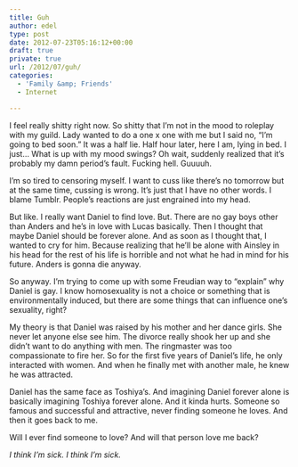 ```yaml
---
title: Guh
author: edel
type: post
date: 2012-07-23T05:16:12+00:00
draft: true
private: true
url: /2012/07/guh/
categories:
  - 'Family &amp; Friends'
  - Internet

---
```

I feel really shitty right now. So shitty that I&#8217;m not in the mood to roleplay with my guild. Lady wanted to do a one x one with me but I said no, &#8220;I&#8217;m going to bed soon.&#8221; It was a half lie. Half hour later, here I am, lying in bed. I just&#8230; What is up with my mood swings? Oh wait, suddenly realized that it&#8217;s probably my damn period&#8217;s fault. Fucking hell. Guuuuh.

I&#8217;m so tired to censoring myself. I want to cuss like there&#8217;s no tomorrow but at the same time, cussing is wrong. It&#8217;s just that I have no other words. I blame Tumblr. People&#8217;s reactions are just engrained into my head.

But like. I really want Daniel to find love. But. There are no gay boys other than Anders and he&#8217;s in love with Lucas basically. Then I thought that maybe Daniel should be forever alone. And as soon as I thought that, I wanted to cry for him. Because realizing that he&#8217;ll be alone with Ainsley in his head for the rest of his life is horrible and not what he had in mind for his future. Anders is gonna die anyway.

So anyway. I&#8217;m trying to come up with some Freudian way to &#8220;explain&#8221; why Daniel is gay. I know homosexuality is not a choice or something that is environmentally induced, but there are some things that can influence one&#8217;s sexuality, right?

My theory is that Daniel was raised by his mother and her dance girls. She never let anyone else see him. The divorce really shook her up and she didn&#8217;t want to do anything with men. The ringmaster was too compassionate to fire her. So for the first five years of Daniel&#8217;s life, he only interacted with women. And when he finally met with another male, he knew he was attracted.

Daniel has the same face as Toshiya&#8217;s. And imagining Daniel forever alone is basically imagining Toshiya forever alone. And it kinda hurts. Someone so famous and successful and attractive, never finding someone he loves. And then it goes back to me.

Will I ever find someone to love? And will that person love me back?

_I think I&#8217;m sick. I think I&#8217;m sick._

<ol class="footnote">
</ol>